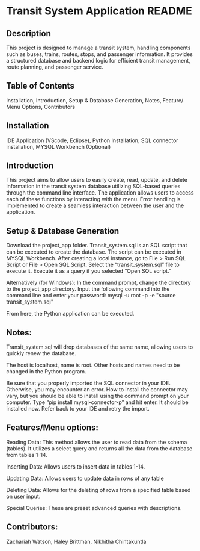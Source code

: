 # Transit System Application README

## Description
This project is designed to manage a transit system, handling components such as buses, trains, routes, stops, and passenger information. It provides a structured database and backend logic for efficient transit management, route planning, and passenger service.

## Table of Contents
Installation,
Introduction,
Setup & Database Generation,
Notes,
Feature/ Menu Options,
Contributors

## Installation
IDE Application (VScode, Eclipse),
Python Installation,
SQL connector installation,
MYSQL Workbench (Optional)

## Introduction
This project aims to allow users to easily create, read, update, and delete information in the transit system database utilizing SQL-based queries through the command line interface. The application allows users to access each of these functions by interacting with the menu. Error handling is implemented to create a seamless interaction between the user and the application.

## Setup & Database Generation
Download the project_app folder. Transit_system.sql is an SQL script that can be executed to create the database. The script can be executed in MYSQL Workbench. After creating a local instance, go to File > Run SQL Script or File > Open SQL Script. Select the “transit_system.sql” file to execute it. Execute it as a query if you selected “Open SQL script.” 

Alternatively (for Windows):
In the command prompt, change the directory to the project_app directory. Input the following command into the command line and enter your password: 
mysql -u root -p -e "source transit_system.sql"

From here, the Python application can be executed.

## Notes:
Transit_system.sql will drop databases of the same name, allowing users to quickly renew the database.

The host is localhost, name is root. Other hosts and names need to be changed in the Python program.

Be sure that you properly imported the SQL connector in your IDE. Otherwise, you may encounter an error. How to install the connector may vary, but you should be able to install using the command prompt on your computer. Type “pip install mysql-connector-p” and hit enter. It should be installed now. Refer back to your IDE and retry the import.




## Features/Menu options:

Reading Data:
This method allows the user to read data from the schema (tables). It utilizes a select query and returns all the data from the database from tables 1-14.

Inserting Data:
Allows users to insert data in tables 1-14. 

Updating Data:
Allows users to update data in rows of any table

Deleting Data:
Allows for the deleting of rows from a specified table based on user input.

Special Queries:
These are preset advanced queries with descriptions.



## Contributors:
Zachariah Watson,
Haley Brittman,
Nikhitha Chintakuntla

